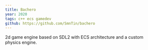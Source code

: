 ```yaml
---
title: Bachero
year: 2020
tags: c++ ecs gamedev
github: https://github.com/SmnTin/bachero
---
```

2d game engine based on SDL2 with ECS architecture and a custom physics engine.